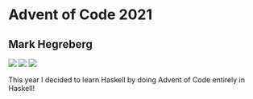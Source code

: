 # Advent of Code 2021
## Mark Hegreberg
![](https://img.shields.io/badge/day%20📅-23-blue)
![](https://img.shields.io/badge/days%20completed-3-red)
![](https://img.shields.io/badge/stars%20⭐-6-yellow)


This year I decided to learn Haskell by doing Advent of Code entirely in Haskell!
